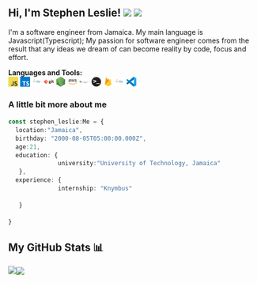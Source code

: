 <h2> Hi, I'm Stephen Leslie! <img src="https://media.giphy.com/media/hvRJCLFzcasrR4ia7z/giphy.gif" width="25px"> <img src="https://media.giphy.com/media/mGcNjsfWAjY5AEZNw6/giphy.gif" width="25px"></h2>


I'm a software engineer from Jamaica. My main language is Javascript(Typescript); My passion for software engineer comes from the result that any ideas we dream of can become reality by code, focus and effort.

**Languages and Tools:**  
<code><img height="20" src="https://raw.githubusercontent.com/github/explore/80688e429a7d4ef2fca1e82350fe8e3517d3494d/topics/javascript/javascript.png"></code>
<code><img height="20" src="https://raw.githubusercontent.com/github/explore/80688e429a7d4ef2fca1e82350fe8e3517d3494d/topics/typescript/typescript.png"></code>
 <code><img height="20" src=https://raw.githubusercontent.com/github/explore/80688e429a7d4ef2fca1e82350fe8e3517d3494d/topics/java/java.png></code>
<code><img height="20" src="https://raw.githubusercontent.com/github/explore/80688e429a7d4ef2fca1e82350fe8e3517d3494d/topics/git/git.png"></code>
<code><img height="20" src="https://raw.githubusercontent.com/github/explore/80688e429a7d4ef2fca1e82350fe8e3517d3494d/topics/nodejs/nodejs.png"></code>
<code><img height="20" src="https://raw.githubusercontent.com/github/explore/80688e429a7d4ef2fca1e82350fe8e3517d3494d/topics/aws/aws.png"></code>
 <code><img height="20" src="https://raw.githubusercontent.com/github/explore/80688e429a7d4ef2fca1e82350fe8e3517d3494d/topics/mongodb/mongodb.png"></code>
 <code><img height="20" src="https://raw.githubusercontent.com/github/explore/80688e429a7d4ef2fca1e82350fe8e3517d3494d/topics/terminal/terminal.png"></code>
 <code><img height="20" src="https://raw.githubusercontent.com/github/explore/80688e429a7d4ef2fca1e82350fe8e3517d3494d/topics/firebase/firebase.png"></code>
 <code><img height="20" src=https://raw.githubusercontent.com/github/explore/80688e429a7d4ef2fca1e82350fe8e3517d3494d/topics/java/java.png></code>
  <code><img height="20" src=https://raw.githubusercontent.com/github/explore/80688e429a7d4ef2fca1e82350fe8e3517d3494d/topics/visual-studio-code/visual-studio-code.png></code>
  
### A little bit more about me
```typescript
const stephen_leslie:Me = {
  location:"Jamaica",
  birthday: "2000-08-05T05:00:00.000Z",
  age:21,
  education: {
              university:"University of Technology, Jamaica"
   },
  experience: {
              internship: "Knymbus"
                    
   }
 
}
```

 ## My GitHub Stats 📊
<a href="https://github.com/StephenLeslie-Coder?tab=repositories">
  <img align="left" src="https://github-readme-stats.vercel.app/api?username=stephenleslie-coder&count_private=true&show_icons=true&theme=radical" />
</a>
<a href="https://github.com/StephenLeslie-Coder?tab=repositories">
  <img align="center" src="https://github-readme-stats.vercel.app/api/top-langs/?username=stephenleslie-coder" />
</a>

